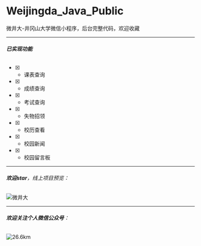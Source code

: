 # **Weijingda_Java_Public**
微井大-井冈山大学微信小程序，后台完整代码，欢迎收藏

---


###### **已实现功能**

- [x] - 课表查询
- [x] - 成绩查询
- [x] - 考试查询
- [x] - 失物招领
- [x] - 校历查看
- [x] - 校园新闻
- [x] - 校园留言板


---

###### **欢迎star**，线上项目预览：

![微井大](https://wjdgood.oss-cn-shanghai.aliyuncs.com/%E9%BB%91%E8%89%B2.png)

---
###### **欢迎关注个人微信公众号**：
![26.6km](https://wjdgood.oss-cn-shanghai.aliyuncs.com/%E6%89%AB%E7%A0%81_%E6%90%9C%E7%B4%A2%E8%81%94%E5%90%88%E4%BC%A0%E6%92%AD%E6%A0%B7%E5%BC%8F-%E5%BE%AE%E4%BF%A1%E6%A0%87%E5%87%86%E7%BB%BF%E7%89%88.png)
